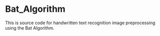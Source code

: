 # Bat_Algorithm
This is source code for handwritten text recognition image preprocessing using the Bat Algorithm.
